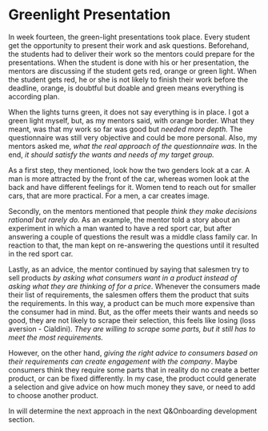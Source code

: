 # Greenlight Presentation

In week fourteen, the green-light presentations took place. Every student get the opportunity to present their work and ask questions. Beforehand, the students had to deliver their work so the mentors could prepare for the presentations. When the student is done with his or her presentation, the mentors are discussing if the student gets red, orange or green light. When the student gets red, he or she is not likely to finish their work before the deadline, orange, is doubtful but doable and green means everything is according plan. 

When the lights turns green, it does not say everything is in place. I got a green light myself, but, as my mentors said, with orange border. What they meant, was that my work so far was good but _needed more depth._ The questionnaire was still very objective and could be more personal. Also, my mentors asked me, _what the real approach of the questionnaire was._ In the end, _it should satisfy the wants and needs of my target group._ 

As a first step, they mentioned, look how the two genders look at a car. A man is more attracted by the front of the car, whereas women look at the back and have different feelings for it. Women tend to reach out for smaller cars, that are more practical. For a men, a car creates image. 

Secondly, on the mentors mentioned that people _think they make decisions rational but rarely do._ As an example, the mentor told a story about an experiment in which a man wanted to have a red sport car, but after answering a couple of questions the result was a middle class family car. In reaction to that, the man kept on re-answering the questions until it resulted in the red sport car. 

Lastly, as an advice, the mentor continued by saying that salesmen try to sell products _by asking what consumers want in a  product instead of asking what they are thinking of for a price_. Whenever the consumers made their list of requirements,  the salesmen offers them the product that suits the requirements. In this way, a product can be much more expensive than the consumer had in mind. But, as the offer meets their wants and needs so good, they are not likely to scrape their selection, this feels like losing \(loss aversion - Cialdini\). _They are willing to scrape some parts, but it still has to meet the most requirements._ 

However, on the other hand, _giving the right advice to consumers based on their requirements can create engagement with the company_. Maybe consumers think they require some parts that in reality do no create a better product, or can be fixed differently. In my case, the product could generate a selection and give advice on how much money they save, or need to add to choose another product. 

In will determine the next approach in the next Q&Onboarding development section. 


